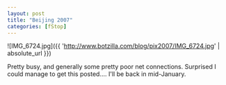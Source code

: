 ```yaml
---
layout: post
title: "Beijing 2007"
categories: [fStop]
---
```



![IMG_6724.jpg]({{ 'http://www.botzilla.com/blog/pix2007/IMG_6724.jpg' | absolute_url }})


Pretty busy, and generally some pretty poor net connections. Surprised I could manage to get this posted.... I'll be back in mid-January.
